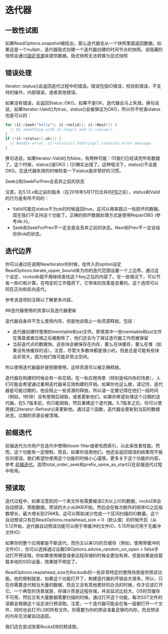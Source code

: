# 迭代器

## 一致性试图

如果ReadOptions.snapshot被给出，那么迭代器会从一个快照里面返回数据。如果这是一个nullptr，迭代器隐式创建一个迭代器创建的时间节点的快照。该隐藏的快照会通过[固定资源]()来提供数据。隐式快照无法转换为显式快照

## 错误处理

Iterator::status()会返回迭代过程中的错误。错误包括IO错误，校验和错误，不支持的操作，内部错误，或者其他错误。

如果没有错误，会返回Status::OK()。如果不是OK，迭代器会马上失效。换句话说，如果Iterator::Valid()为true，status()会被保证为OK()，所以你不检查status也是可以的：

```cpp
for (it->Seek("hello"); it->Valid(); it->Next()) {
  // Do something with it->key() and it->value().
}
if (!it->status().ok()) {
  // Handle error. it->status().ToString() contains error message.
}

```

换句话说，如果Iterator::Valid()为false，有两种可能：(1)我们已经读完所有数据了。这个时候，status()是OK()；(2)确实出错了。这种情况下，status()不会是OK()。在迭代器失效的时候检查一下status是非常好的习惯。

Seek()和SeekForPrev会丢弃之前的状态

注意，在5.13.x和之前的版本（在2018年5月17日合并的[PR](https://github.com/facebook/rocksdb/pull/3810)之前），status和Valid的行为是有所不同的：
 
 - Valid可能在status不为ok的时候返回true。这可以用来跳过一些损坏的数据。现在我们不支持这个功能了。正确的损坏数据处理方式是使用RepairDB() (参考db.h)。
 - Seek和SeekForPrev不一定总是会丢弃之前的状态。Next和Prev不一定会给你非ok的状态。

 ## 迭代边界
 
 你可以通过在调用NewIterator的时候，给传入的option设定ReadOptions.iterate_upper_bound来为你的迭代范围设置一个上边界。通过这个设定，rocksdb就不用继续查找这个key之后的内容了。在一些情况下，可以节省一些IO和计算。在特定的工作载荷下，它带来的改善是显著的。这个选项可以同在正向和反向迭代。
 
 参考该选项的注释以了解更多内容。
 
 ##迭代器使用的资源以及迭代器更新
 
 迭代器自身并不怎么使用内存，但是他会阻止一些资源释放。包括：
 
 - 迭代器创建时使用的memtable和sst文件。即使其中一些memtable和sst文件在落盘或者压缩之后被删除了，他们还会为了保证迭代器工作而被保留
 - 当前迭代点的数据快。这些块会被保存在内存，要么在块缓存，要么在堆（如果没有快缓存的话）。注意，尽管大多数块都是很小的，但是总是可能有些块会非常大，因为他们值可能非常占空间。

 所以使用迭代器最好是短期使用，这样资源可以被正确释放。
 
 迭代器在构建的时候会有一些花销。在一些应用场景（特别是纯内存的场景），人们可能会希望通过重用迭代器来见效构建的开销。如果你也这么做，请记住，迭代器是可能过期的，他会阻止一些资源的释放。所以请一定要记得在他们一段时间（例如，1秒钟）没有使用后销毁，或者更新他们。如果你希望处理这个过期的迭代器，在5.7版本前，你只能销毁，然后重建这个迭代器。5.7版本之后，你可以使用接口Iterator::Refresh()来更新他。通过这个函数，迭代器会更新到当前的数据状态，过期的资源会被清理。
 
 ## 前缀迭代
 
 前缀迭代允许用户在迭代中使用bloom filter或者哈西索引，以此来改善性能。然而，这个功能有一定限制，而且，如果你误用他们，他还会返回错误的结果而不报任何错误。我们希望你使用这个功能的时候小心谨慎。更多关于这个功能的内容，参考 [前缀迭代]()。选项total_order_seek和prefix_same_as_start只在前缀迭代过程中有用。
 
 ## 预读取
 
 迭代过程中，如果注意到同一个表文件有需要被读2次以上IO的数据，rocksDB会自动预读，预取数据。预读的大小从8KB开始，然后会在每次额外的顺序IO之后指数增长，最大增长到256KB。这可以帮助减少完成一个区间扫描的IO数量。这个自动预读只有在ReadOptions.readahead_size = 0（默认值）的时候开启（从5.12开始，迭代器自动预读功能可以用于带缓冲的文件IO，5.15开始可用于无缓冲文件IO）
 
 如果你的整个应用都是不断迭代，而你又以来OS的页缓存（例如，使用带缓冲的文件IO），你可以选择通过设置DBOptions.advise_random_on_open = false手动打开预读取。你如果使用硬盘或者远程存储的时候会更加有用，但是如果是挂载载本地的SSD设备，效果就不明显了。
 
ReadOptions.readahead_size为Rocksdb的一些非常特定的使用场景提供预读功能。他的限制就是，如果这个功能打开了，构建迭代器的开销会大很多。所以，只在你需要迭代相当大量的数据、而且又没有其他更好的办法的时候，你才应该打开它。一个典型的场景就是，存储介质是远程存储，并且延迟比较大，OS的页缓存不可用，然后又有大量数据需要扫描的时候。通过打开这个功能，每次SST文件的读都会根据这个设定进行预读取。注意，一个迭代器可能会在每一层都打开一个文件，同时也会打开L0的所有文件。你需要为你的预读准备足够的内存。而且预读的内存无法被自动追踪。

我们还在尝试改善RocksDB的预读取。

